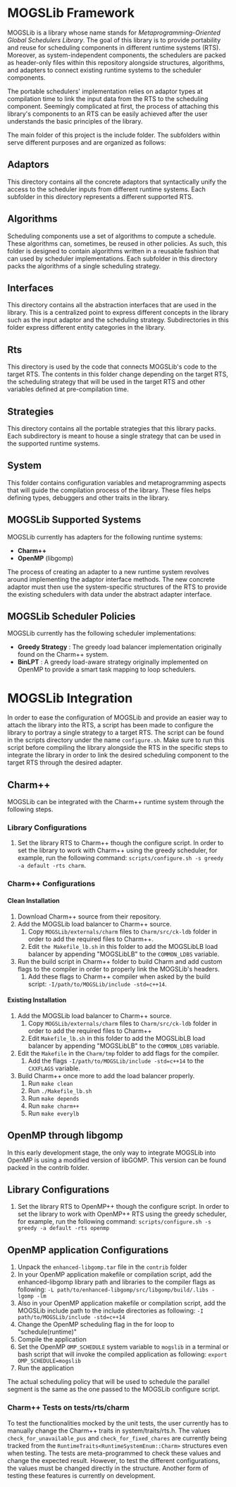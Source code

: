 # MOGSLib Framework
MOGSLib is a library whose name stands for *Metaprogramming-Oriented Global Schedulers Library*. The goal of this library is to provide portability and reuse for scheduling components in different runtime systems (RTS). Moreover, as system-independent components, the schedulers are packed as header-only files within this repository alongside structures, algorithms, and adapters to connect existing runtime systems to the scheduler components.

The portable schedulers' implementation relies on adaptor types at compilation time to link the input data from the RTS to the scheduling component. Seemingly complicated at first, the process of attaching this library's components to an RTS can be easily achieved after the user understands the basic principles of the library.

The main folder of this project is the include folder. The subfolders within serve different purposes and are organized as follows:

## Adaptors
This directory contains all the concrete adaptors that syntactically unify the access to the scheduler inputs from different runtime systems. Each subfolder in this directory represents a different supported RTS.

## Algorithms
Scheduling components use a set of algorithms to compute a schedule. These algorithms can, sometimes, be reused in other policies. As such, this folder is designed to contain algorithms written in a reusable fashion that can used by scheduler implementations. Each subfolder in this directory packs the algorithms of a single scheduling strategy.

## Interfaces
This directory contains all the abstraction interfaces that are used in the library. This is a centralized point to express different concepts in the library such as the input adaptor and the scheduling strategy. Subdirectories in this folder express different entity categories in the library.

## Rts
This directory is used by the code that connects MOGSLib's code to the target RTS. The contents in this folder change depending on the target RTS, the scheduling strategy that will be used in the target RTS and other variables defined at pre-compilation time.

## Strategies
This directory contains all the portable strategies that this library packs. Each subdirectory is meant to house a single strategy that can be used in the supported runtime systems.

## System
This folder contains configuration variables and metaprogramming aspects that will guide the compilation process of the library. These files helps defining types, debuggers and other traits in the library.


## MOGSLib Supported Systems
MOGSLib currently has adapters for the following runtime systems:

* **Charm++**
* **OpenMP** (libgomp)

The process of creating an adapter to a new runtime system revolves around implementing the adaptor interface methods. The new concrete adaptor must then use the system-specific structures of the RTS to provide the existing schedulers with data under the abstract adapter interface.

## MOGSLib Scheduler Policies
MOGSLib currently has the following scheduler implementations:

* **Greedy Strategy** : The greedy load balancer implementation originally found on the Charm++ system.
* **BinLPT** : A greedy load-aware strategy originally implemented on OpenMP to provide a smart task mapping to loop schedulers.

# MOGSLib Integration

In order to ease the configuration of MOGSLib and provide an easier way to attach the library into the RTS, a script has been made to configure the library to portray a single strategy to a target RTS. The script can be found in the scripts directory under the name `configure.sh`. Make sure to run this script before compiling the library alongside the RTS in the specific steps to integrate the library in order to link the desired scheduling component to the target RTS through the desired adapter.

## Charm++
MOGSLib can be integrated with the Charm++ runtime system through the following steps.

### Library Configurations

1. Set the library RTS to Charm++ though the configure script. In order to set the library to work with Charm++ using the greedy scheduler, for example, run the following command: `scripts/configure.sh -s greedy -a default -rts charm`.

### Charm++ Configurations

#### Clean Installation

1. Download Charm++ source from their repository.
2. Add the MOGSLib load balancer to Charm++ source.
    1. Copy `MOGSLib/externals/charm` files to `Charm/src/ck-ldb` folder in order to add the required files to Charm++.
    2. Edit `the Makefile_lb.sh` in this folder to add the MOGSLibLB load balancer by appending "MOGSLibLB" to the `COMMON_LDBS` variable.
3. Run the build script in Charm++ folder to build Charm and add custom flags to the compiler in order to properly link the MOGSLib's headers.
    1. Add these flags to Charm++ compiler when asked by the build script: `-I/path/to/MOGSLib/include -std=c++14`.

#### Existing Installation

1. Add the MOGSLib load balancer to Charm++ source.
    1. Copy `MOGSLib/externals/charm` files to `Charm/src/ck-ldb` folder in order to add the required files to Charm++
    2. Edit `Makefile_lb.sh` in this folder to add the MOGSLibLB load balancer by appending "MOGSLibLB" to the `COMMON_LDBS` variable.
2. Edit the `Makefile` in the `Charm/tmp` folder to add flags for the compiler.
    1. Add the flags `-I/path/to/MOGSLib/include -std=c++14` to the `CXXFLAGS` variable.
3. Build Charm++ once more to add the load balancer properly.
    1. Run `make clean`
    2. Run `./Makefile_lb.sh`
    3. Run `make depends`
    4. Run `make charm++`
    5. Run ``make everylb``

## OpenMP through libgomp

In this early development stage, the only way to integrate MOGSLib into OpenMP is using a modified version of libGOMP. This version can be found packed in the contrib folder.

## Library Configurations

1. Set the library RTS to OpenMP++ though the configure script. In order to set the library to work with OpenMP++ RTS using the greedy scheduler, for example, run the following command: `scripts/configure.sh -s greedy -a default -rts openmp`

## OpenMP application Configurations

1. Unpack the `enhanced-libgomp.tar` file in the `contrib` folder
2. In your OpenMP application makefile or compilation script, add the enhanced-libgomp library path and libraries to the compiler flags as following: `-L path/to/enhanced-libgomp/src/libgomp/build/.libs -lgomp -lm`
3. Also in your OpenMP application makefile or compilation script, add the MOGSLib include path to the include directories as following: `-I path/to/MOGSLib/include -std=c++14`
4. Change the OpenMP scheduling flag in the for loop to "schedule(runtime)"
5. Compile the application
6. Set the OpenMP `OMP_SCHEDULE` system variable to `mogslib` in a terminal or bash script that will invoke the compiled application as following: `export OMP_SCHEDULE=mogslib`
7. Run the application

The actual scheduling policy that will be used to schedule the parallel segment is the same as the one passed to the MOGSLib configure script.

### Charm++ Tests on tests/rts/charm

To test the functionalities mocked by the unit tests, the user currently has to manually change the Charm++ traits in system/traits/rts.h.
The values `check_for_unavailable_pus` and `check_for_fixed_chares` are currently being tracked from the `RuntimeTraits<RuntimeSystemEnum::Charm>` structures even when testing.
The tests are meta-programmed to check these values and change the expected result.
However, to test the different configurations, the values must be changed directly in the structure.
Another form of testing these features is currently on development.